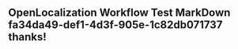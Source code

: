 <properties
ms.topic="hero-topic"
ms.test1="hero-topic"
ms.test2="test"/>

## OpenLocalization Workflow Test MarkDown fa34da49-def1-4d3f-905e-1c82db071737 thanks!
